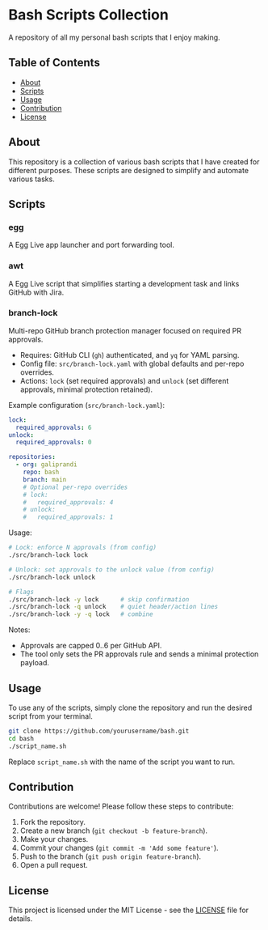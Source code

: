 # Bash Scripts Collection

A repository of all my personal bash scripts that I enjoy making.

## Table of Contents
- [About](#about)
- [Scripts](#scripts)
- [Usage](#usage)
- [Contribution](#contribution)
- [License](#license)

## About

This repository is a collection of various bash scripts that I have created for different purposes. These scripts are designed to simplify and automate various tasks.

## Scripts

### egg
A Egg Live app launcher and port forwarding tool.

### awt
A Egg Live script that simplifies starting a development task and links GitHub with Jira.

### branch-lock
Multi-repo GitHub branch protection manager focused on required PR approvals.

- Requires: GitHub CLI (`gh`) authenticated, and `yq` for YAML parsing.
- Config file: `src/branch-lock.yaml` with global defaults and per-repo overrides.
- Actions: `lock` (set required approvals) and `unlock` (set different approvals, minimal protection retained).

Example configuration (`src/branch-lock.yaml`):

```yaml
lock:
  required_approvals: 6
unlock:
  required_approvals: 0

repositories:
  - org: galiprandi
    repo: bash
    branch: main
    # Optional per-repo overrides
    # lock:
    #   required_approvals: 4
    # unlock:
    #   required_approvals: 1
```

Usage:

```bash
# Lock: enforce N approvals (from config)
./src/branch-lock lock

# Unlock: set approvals to the unlock value (from config)
./src/branch-lock unlock

# Flags
./src/branch-lock -y lock      # skip confirmation
./src/branch-lock -q unlock    # quiet header/action lines
./src/branch-lock -y -q lock   # combine
```

Notes:

- Approvals are capped 0..6 per GitHub API.
- The tool only sets the PR approvals rule and sends a minimal protection payload.

## Usage

To use any of the scripts, simply clone the repository and run the desired script from your terminal.

```bash
git clone https://github.com/yourusername/bash.git
cd bash
./script_name.sh
```

Replace `script_name.sh` with the name of the script you want to run.

## Contribution

Contributions are welcome! Please follow these steps to contribute:

1. Fork the repository.
2. Create a new branch (`git checkout -b feature-branch`).
3. Make your changes.
4. Commit your changes (`git commit -m 'Add some feature'`).
5. Push to the branch (`git push origin feature-branch`).
6. Open a pull request.

## License

This project is licensed under the MIT License - see the [LICENSE](LICENSE) file for details.
